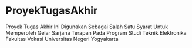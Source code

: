 # ProyekTugasAkhir
Proyek Tugas Akhir Ini Digunakan Sebagai Salah Satu Syarat Untuk Memperoleh Gelar Sarjana Terapan Pada Program Studi Teknik Elektronika Fakultas Vokasi Universitas Negeri Yogyakarta
